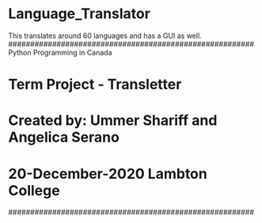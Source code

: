 # Language_Translator
This translates around 60 languages and has a GUI as well.
########################################################
Python Programming in Canada
# Term Project - Transletter
# Created by: Ummer Shariff and Angelica Serano
# 20-December-2020 Lambton College
########################################################
